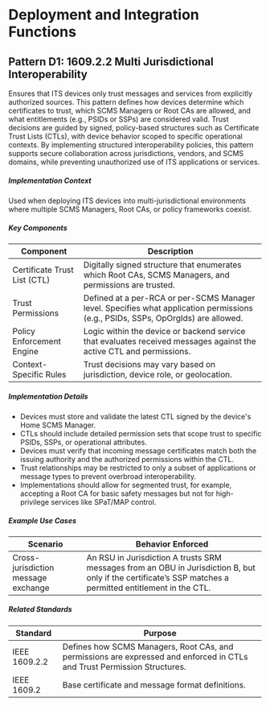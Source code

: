 # Deployment and Integration Functions

## Pattern D1: 1609.2.2 Multi Jurisdictional Interoperability 

Ensures that ITS devices only trust messages and services from explicitly authorized sources. This pattern defines how devices determine which certificates to trust, which SCMS Managers or Root CAs are allowed, and what entitlements (e.g., PSIDs or SSPs) are considered valid. Trust decisions are guided by signed, policy-based structures such as Certificate Trust Lists (CTLs), with device behavior scoped to specific operational contexts. By implementing structured interoperability policies, this pattern supports secure collaboration across jurisdictions, vendors, and SCMS domains, while preventing unauthorized use of ITS applications or services.

##### Implementation Context

Used when deploying ITS devices into multi-jurisdictional environments where multiple SCMS Managers, Root CAs, or policy frameworks coexist. 

##### Key Components

| Component                    | Description                                                  |
| ---------------------------- | ------------------------------------------------------------ |
| Certificate Trust List (CTL) | Digitally signed structure that enumerates which Root CAs, SCMS Managers, and permissions are trusted. |
| Trust Permissions            | Defined at a per-RCA or per-SCMS Manager level. Specifies what application permissions (e.g., PSIDs, SSPs, OpOrgIds) are allowed. |
| Policy Enforcement Engine    | Logic within the device or backend service that evaluates received messages against the active CTL and permissions. |
| Context-Specific Rules       | Trust decisions may vary based on jurisdiction, device role, or geolocation. |



##### Implementation Details

- Devices must store and validate the latest CTL signed by the device's Home SCMS Manager. 
- CTLs should include detailed permission sets that scope trust to specific PSIDs, SSPs, or operational attributes.
- Devices must verify that incoming message certificates match both the issuing authority and the authorized permissions within the CTL.
- Trust relationships may be restricted to only a subset of applications or message types to prevent overbroad interoperability.
- Implementations should allow for segmented trust, for example, accepting a Root CA for basic safety messages but not for high-privilege services like SPaT/MAP control.

##### Example Use Cases

| Scenario                            | Behavior Enforced                                            |
| ----------------------------------- | ------------------------------------------------------------ |
| Cross-jurisdiction message exchange | An RSU in Jurisdiction A trusts SRM messages from an OBU in Jurisdiction B, but only if the certificate’s SSP matches a permitted entitlement in the CTL. |

##### Related Standards

| Standard      | Purpose                                                      |
| ------------- | ------------------------------------------------------------ |
| IEEE 1609.2.2 | Defines how SCMS Managers, Root CAs, and permissions are expressed and enforced in CTLs and Trust Permission Structures. |
| IEEE 1609.2   | Base certificate and message format definitions.             |



